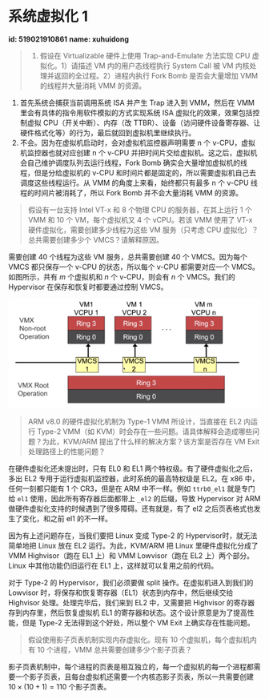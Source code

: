 # 系统虚拟化 1

**id: 519021910861** 
**name: xuhuidong**

> 1. 假设在 Virtualizable 硬件上使用 Trap-and-Emulate 方法实现 CPU 虚拟化。1）请描述 VM 内的用户态线程执行 System Call 被 VM 内核处理并返回的全过程。2）进程内执行 Fork Bomb 是否会大量增加 VMM 的线程并大量消耗 VMM 的资源。

1) 首先系统会捕获当前调用系统 ISA 并产生 Trap 进入到 VMM，然后在 VMM 里会有具体的指令用软件模拟的方式实现系统 ISA 虚拟化的效果，效果包括控制虚拟 CPU（开关中断）、内存（改 TTBR）、设备（访问硬件设备寄存器、让硬件格式化等）的行为，最后就回到虚拟机里继续执行。
2) 不会。因为在虚拟机启动时，会对虚拟机监控器声明需要 n 个 v-CPU，虚拟机监控器也就对应创建 n 个 v-CPU 并把时间片交给虚拟机。这之后，虚拟机会自己维护调度队列去运行线程，Fork Bomb 确实会大量增加虚拟机的线程，但是分给虚拟机的 v-CPU 和时间片都是固定的，所以需要虚拟机自己去调度这些线程运行。从 VMM 的角度上来看，始终都只有最多 n 个 v-CPU 线程的时间片被消耗了，所以 Fork Bomb 并不会大量消耗 VMM 的资源。


> 假设有一台支持 Intel VT-x 和 8 个物理 CPU 的服务器，在其上运行 1 个 VMM 和 10 个 VM，每个虚拟机又 4 个 vCPU。若该 VMM 使用了 VT-x 硬件虚拟化，需要创建多少线程为这些 VM 服务（只考虑 CPU 虚拟化）？总共需要创建多少个 VMCS？请解释原因。

需要创建 40 个线程为这些 VM 服务，总共需要创建 40 个 VMCS。因为每个 VMCS 都只保存一个 v-CPU 的状态，所以每个 v-CPU 都需要对应一个 VMCS。如图所示，共有 $m$ 个虚拟机和 $n$ 个 v-CPU，则会有 $n$ 个 VMCS。我们的 Hypervisor 在保存和恢复时都要通过控制 VMCS。

![1](./README/1.png)

> ARM v8.0 的硬件虚拟化机制为 Type-1 VMM 所设计，当直接在 EL2 内运行 Type-2 VMM（如 KVM）时会存在一些问题。请具体解释会造成哪些问题？为此，KVM/ARM 提出了什么样的解决方案？该方案是否存在 VM Exit 处理路径上的性能问题？

在硬件虚拟化还未提出时，只有 EL0 和 EL1 两个特权级。有了硬件虚拟化之后，多出 EL2 专用于运行虚拟机监控器，此时系统的最高特权级是 EL2。在 x86 中，任何一刻都只能有 1 个 CR3，但是在 ARM 中不一样。例如 `ttrb0_el1` 就是专门给 `el1` 使用，因此所有寄存器后面都带上 `_el2` 的后缀，导致 Hypervisor 对 ARM 做硬件虚拟化支持的时候遇到了很多障碍。还有就是，有了 el2 之后页表格式也发生了变化，和之前 el1 的不一样。

因为有上述问题存在，当我们要把 Linux 变成 Type-2 的 Hypervisor时，就无法简单地把 Linux 放在 EL2 运行。为此，KVM/ARM 把 Linux 里硬件虚拟化分成了 VMM Highvisor（跑在 EL1 上）和 VMM Lowvisor（跑在 EL2 上）两个部分。Linux 中其他功能仍旧运行在 EL1 上，这样就可以复用之前的代码。

对于 Type-2 的 Hypervisor，我们必须要做 split 操作。在虚拟机进入到我们的 Lowvisor 时，将保存和恢复寄存器（EL1）状态到内存中，然后继续交给 Highvisor 处理。处理完毕后，我们来到 EL2 中，又需要把 Highvisor 的寄存器存到内存里，然后恢复虚拟机 EL1 的寄存器和状态。这个设计原意是为了提高性能，但是 Type-2 无法得到这个好处，所以整个 VM Exit 上确实存在性能问题。

> 假设使用影子页表机制实现内存虚拟化。现有 10 个虚拟机，每个虚拟机内有 10 个进程，VMM 总共需要创建多少个影子页表？

影子页表机制中，每个进程的页表是相互独立的，每一个虚拟机的每一个进程都需要一个影子页表，且每台虚拟机还需要一个内核态影子页表，所以一共需要创建 $10 \times (10 + 1) = 110$ 个影子页表。